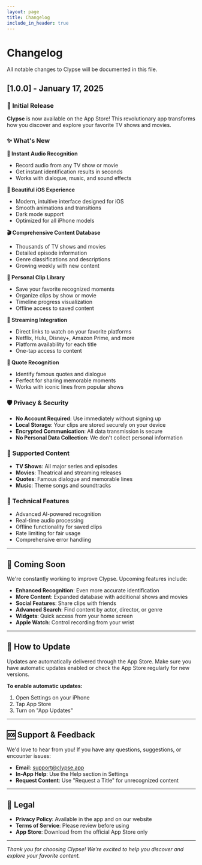 ```yaml
---
layout: page
title: Changelog
include_in_header: true
---
```


# Changelog

All notable changes to Clypse will be documented in this file.

## [1.0.0] - January 17, 2025

### 🎉 Initial Release

**Clypse** is now available on the App Store! This revolutionary app transforms how you discover and explore your favorite TV shows and movies.

### ✨ What's New

**🎤 Instant Audio Recognition**
- Record audio from any TV show or movie
- Get instant identification results in seconds
- Works with dialogue, music, and sound effects

**📱 Beautiful iOS Experience**
- Modern, intuitive interface designed for iOS
- Smooth animations and transitions
- Dark mode support
- Optimized for all iPhone models

**🎬 Comprehensive Content Database**
- Thousands of TV shows and movies
- Detailed episode information
- Genre classifications and descriptions
- Growing weekly with new content

**💾 Personal Clip Library**
- Save your favorite recognized moments
- Organize clips by show or movie
- Timeline progress visualization
- Offline access to saved content

**🔗 Streaming Integration**
- Direct links to watch on your favorite platforms
- Netflix, Hulu, Disney+, Amazon Prime, and more
- Platform availability for each title
- One-tap access to content

**💬 Quote Recognition**
- Identify famous quotes and dialogue
- Perfect for sharing memorable moments
- Works with iconic lines from popular shows

### 🛡️ Privacy & Security

- **No Account Required**: Use immediately without signing up
- **Local Storage**: Your clips are stored securely on your device
- **Encrypted Communication**: All data transmission is secure
- **No Personal Data Collection**: We don't collect personal information

### 🎯 Supported Content

- **TV Shows**: All major series and episodes
- **Movies**: Theatrical and streaming releases
- **Quotes**: Famous dialogue and memorable lines
- **Music**: Theme songs and soundtracks

### 🔧 Technical Features

- Advanced AI-powered recognition
- Real-time audio processing
- Offline functionality for saved clips
- Rate limiting for fair usage
- Comprehensive error handling

---

## 🚀 Coming Soon

We're constantly working to improve Clypse. Upcoming features include:

- **Enhanced Recognition**: Even more accurate identification
- **More Content**: Expanded database with additional shows and movies
- **Social Features**: Share clips with friends
- **Advanced Search**: Find content by actor, director, or genre
- **Widgets**: Quick access from your home screen
- **Apple Watch**: Control recording from your wrist

---

## 📱 How to Update

Updates are automatically delivered through the App Store. Make sure you have automatic updates enabled or check the App Store regularly for new versions.

**To enable automatic updates:**
1. Open Settings on your iPhone
2. Tap App Store
3. Turn on "App Updates"

---

## 🆘 Support & Feedback

We'd love to hear from you! If you have any questions, suggestions, or encounter issues:

- **Email**: support@clypse.app
- **In-App Help**: Use the Help section in Settings
- **Request Content**: Use "Request a Title" for unrecognized content

---

## 📄 Legal

- **Privacy Policy**: Available in the app and on our website
- **Terms of Service**: Please review before using
- **App Store**: Download from the official App Store only

---

*Thank you for choosing Clypse! We're excited to help you discover and explore your favorite content.*
